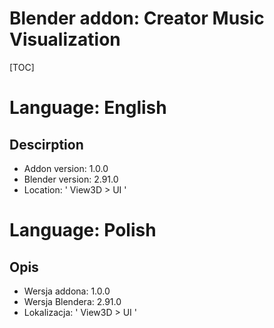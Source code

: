 # Blender addon: Creator Music Visualization
[TOC]

# Language: English
## Descirption
- Addon version: 1.0.0
- Blender version: 2.91.0
- Location: ' View3D > UI '

# Language: Polish
## Opis
- Wersja addona: 1.0.0
- Wersja Blendera: 2.91.0
- Lokalizacja: ' View3D > UI '

